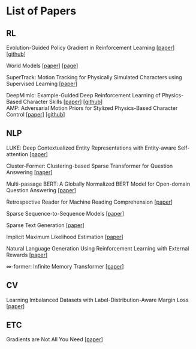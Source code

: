 # List of Papers

## RL

Evolution-Guided Policy Gradient in Reinforcement Learning
[[paper](https://proceedings.neurips.cc/paper/2018/file/85fc37b18c57097425b52fc7afbb6969-Paper.pdf)] 
[[github](https://github.com/ShawK91/Evolutionary-Reinforcement-Learning)]

World Models
[[paper](https://arxiv.org/pdf/1803.10122.pdf)]
[[page](https://worldmodels.github.io)]

SuperTrack: Motion Tracking for Physically Simulated Characters using Supervised Learning
[[paper](https://static-wordpress.akamaized.net/montreal.ubisoft.com/wp-content/uploads/2021/11/24183638/SuperTrack.pdf)]

DeepMimic: Example-Guided Deep Reinforcement Learning of Physics-Based Character Skills
[[paper](https://xbpeng.github.io/projects/DeepMimic/2018_TOG_DeepMimic.pdf)]
[[github](https://github.com/xbpeng/DeepMimic)] \
AMP: Adversarial Motion Priors for Stylized Physics-Based Character Control
[[paper](https://xbpeng.github.io/projects/AMP/2021_TOG_AMP.pdf)]
[[github](https://github.com/xbpeng/DeepMimic)]

## NLP

LUKE: Deep Contextualized Entity Representations with Entity-aware Self-attention
[[paper](https://arxiv.org/pdf/2010.01057.pdf)]

Cluster-Former: Clustering-based Sparse Transformer for Question Answering
[[paper](https://arxiv.org/pdf/2009.06097.pdf)]

Multi-passage BERT: A Globally Normalized BERT Model for Open-domain Question Answering
[[paper](https://arxiv.org/pdf/1908.08167.pdf)]

Retrospective Reader for Machine Reading Comprehension
[[paper](https://arxiv.org/pdf/2001.09694.pdf)]

Sparse Sequence-to-Sequence Models
[[paper](https://arxiv.org/pdf/1905.05702.pdf)]

Sparse Text Generation
[[paper](https://arxiv.org/pdf/2004.02644.pdf)]

Implicit Maximum Likelihood Estimation
[[paper](https://arxiv.org/pdf/1809.09087.pdf)]

Natural Language Generation Using Reinforcement Learning with External Rewards
[[paper](https://arxiv.org/pdf/1911.11404.pdf)]

∞-former: Infinite Memory Transformer
[[paper](https://arxiv.org/pdf/2109.00301.pdf)]

## CV

Learning Imbalanced Datasets with Label-Distribution-Aware Margin Loss
[[paper](https://arxiv.org/pdf/1906.07413.pdf)]

## ETC
Gradients are Not All You Need
[[paper](https://arxiv.org/pdf/2111.05803.pdf)]
